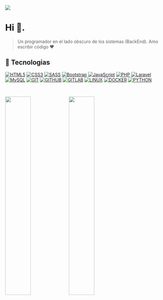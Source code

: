 <img src="https://media.licdn.com/dms/image/v2/D5616AQGuQyYwrrWSag/profile-displaybackgroundimage-shrink_350_1400/B56ZdYIM7gHUAY-/0/1749530234922?e=1755129600&v=beta&t=3DlVwZ9Z4eWnHPiJxUr14UNY3jl38jIjMB5V48qg8GQ">

# Hi 👋.

> Un programador en el lado obscuro de los sistemas (BackEnd). Amo escribir código ❤️

## 🚀 Tecnologias

[![HTML5](https://img.shields.io/badge/HTML5-E34F26?style=for-the-badge&logo=HTML5&logoColor=white&labelColor=101010)]()
[![CSS3](https://img.shields.io/badge/CSS3-1572B6?style=for-the-badge&logo=CSS3&logoColor=white&labelColor=101010)]()
[![SASS](https://img.shields.io/badge/SASS-CF699E?style=for-the-badge&logo=SASS&logoColor=white&labelColor=101010)]()
[![Bootstrap](https://img.shields.io/badge/Bootstrap-563D7C?style=for-the-badge&logo=Bootstrap&logoColor=white&labelColor=101010)]() 
[![JavaScript](https://img.shields.io/badge/JavaScript-F7DF1E?style=for-the-badge&logo=javascript&logoColor=white&labelColor=101010)]()
[![PHP](https://img.shields.io/badge/PHP-777BB4?style=for-the-badge&logo=PHP&logoColor=white&labelColor=101010)]()
[![Laravel](https://img.shields.io/badge/Laravel-FF2D20?style=for-the-badge&logo=Laravel&logoColor=white&labelColor=101010)]()
[![MySQL](https://img.shields.io/badge/MySQL-4479A1?style=for-the-badge&logo=mysql&logoColor=white&labelColor=101010)]()
[![GIT](https://img.shields.io/badge/GIT-E74A27?style=for-the-badge&logo=git&logoColor=white&labelColor=101010)]()
[![GITHUB](https://img.shields.io/badge/GITHUB-000000?style=for-the-badge&logo=github&logoColor=white&labelColor=101010)]()
[![GITLAB](https://img.shields.io/badge/GITLAB-EF6824?style=for-the-badge&logo=gitlab&logoColor=white&labelColor=101010)]()
[![LINUX](https://img.shields.io/badge/LINUX-ffffff?style=for-the-badge&logo=linux&logoColor=white&labelColor=101010)]()
[![DOCKER](https://img.shields.io/badge/DOCKER-0db7ed?style=for-the-badge&logo=docker&logoColor=white&labelColor=101010)]()
[![PYTHON](https://img.shields.io/badge/PYTHON-306998?style=for-the-badge&logo=python&logoColor=white&labelColor=101010)]()

<br>

<img align="" width="40.4%" src="https://github-readme-stats-fork-alpha.vercel.app/api/top-langs/?username=Danielvera987&hide_title=true&hide_border=true&layout=compact&border_radius=0&title_color=41b883&icon_color=41b883&text_color=959598&bg_color=9ca3af00" /><img align="" width="40.4%" src="https://github-readme-stats.vercel.app/api?username=Danielvera987&show_icons=true&theme=transparent" />
